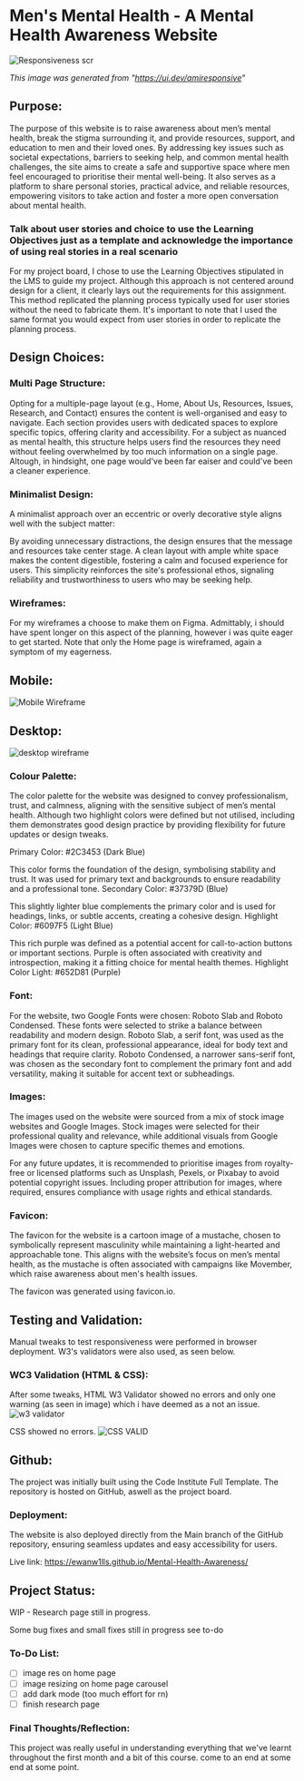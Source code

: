 # Men's Mental Health - A Mental Health Awareness Website 


![Responsiveness scr](assets/images/responsivenss.png)

*This image was generated from "https://ui.dev/amiresponsive"*

## Purpose:

The purpose of this website is to raise awareness about men’s mental health, break the stigma surrounding it, and provide resources, support, and education to men and their loved ones. By addressing key issues such as societal expectations, barriers to seeking help, and common mental health challenges, the site aims to create a safe and supportive space where men feel encouraged to prioritise their mental well-being. It also serves as a platform to share personal stories, practical advice, and reliable resources, empowering visitors to take action and foster a more open conversation about mental health.

### Talk about user stories and choice to use the Learning Objectives just as a template and acknowledge the importance of using real stories in a real scenario

For my project board, I chose to use the Learning Objectives stipulated in the LMS to guide my project. Although this approach is not centered around design for a client, it clearly lays out the requirements for this assignment. This method replicated the planning process typically used for user stories without the need to fabricate them. It's important to note that I used the same format you would expect from user stories in order to replicate the planning process.

## Design Choices:

### Multi Page Structure:

Opting for a multiple-page layout (e.g., Home, About Us, Resources, Issues, Research, and Contact) ensures the content is well-organised and easy to navigate. Each section provides users with dedicated spaces to explore specific topics, offering clarity and accessibility. For a subject as nuanced as mental health, this structure helps users find the resources they need without feeling overwhelmed by too much information on a single page. Altough, in hindsight, one page would've been far eaiser and could've been a cleaner experience.

### Minimalist Design:

A minimalist approach over an eccentric or overly decorative style aligns well with the subject matter:

By avoiding unnecessary distractions, the design ensures that the message and resources take center stage.
A clean layout with ample white space makes the content digestible, fostering a calm and focused experience for users.
This simplicity reinforces the site's professional ethos, signaling reliability and trustworthiness to users who may be seeking help.

### Wireframes:

For my wireframes a choose to make them on Figma. Admittably, i should have spent longer on this aspect of the planning, however i was quite eager to get started.
Note that only the Home page is wireframed, again a symptom of my eagerness.

## Mobile:
![Mobile Wireframe](assets/images/mobile-wireframe.png)

## Desktop:

![desktop wireframe](assets/images/Desktop-wireframe.png)

### Colour Palette:

The color palette for the website was designed to convey professionalism, trust, and calmness, aligning with the sensitive subject of men’s mental health. Although two highlight colors were defined but not utilised, including them demonstrates good design practice by providing flexibility for future updates or design tweaks.

Primary Color: #2C3453 (Dark Blue)

This color forms the foundation of the design, symbolising stability and trust. It was used for primary text and backgrounds to ensure readability and a professional tone.
Secondary Color: #37379D (Blue)

This slightly lighter blue complements the primary color and is used for headings, links, or subtle accents, creating a cohesive design.
Highlight Color: #6097F5 (Light Blue)

This rich purple was defined as a potential accent for call-to-action buttons or important sections. Purple is often associated with creativity and introspection, making it a fitting choice for mental health themes.
Highlight Color Light: #652D81 (Purple)

### Font:

For the website, two Google Fonts were chosen: Roboto Slab and Roboto Condensed. These fonts were selected to strike a balance between readability and modern design. Roboto Slab, a serif font, was used as the primary font for its clean, professional appearance, ideal for body text and headings that require clarity. Roboto Condensed, a narrower sans-serif font, was chosen as the secondary font to complement the primary font and add versatility, making it suitable for accent text or subheadings.

### Images:

The images used on the website were sourced from a mix of stock image websites and Google Images. Stock images were selected for their professional quality and relevance, while additional visuals from Google Images were chosen to capture specific themes and emotions. 

For any future updates, it is recommended to prioritise images from royalty-free or licensed platforms such as Unsplash, Pexels, or Pixabay to avoid potential copyright issues. Including proper attribution for images, where required, ensures compliance with usage rights and ethical standards.

### Favicon:

The favicon for the website is a cartoon image of a mustache, chosen to symbolically represent masculinity while maintaining a light-hearted and approachable tone. This aligns with the website’s focus on men’s mental health, as the mustache is often associated with campaigns like Movember, which raise awareness about men's health issues.

The favicon was generated using favicon.io.

## Testing and Validation:

Manual tweaks to test responsiveness were performed in browser deployment. W3's validators were also used, as seen below.

### WC3 Validation (HTML & CSS):

 After some tweaks, HTML W3 Validator showed no errors and only one warning (as seen in image) which i have deemed as a not an issue. 
 ![w3 validator](assets/images/image.png)

 CSS showed no errors.
 ![CSS VALID](assets/images/CSS-valid.png)  

## Github:

The project was initially built using the Code Institute Full Template. The repository is hosted on GitHub, aswell as the project board.

### Deployment:
 
 The website is also deployed directly from the Main branch of the GitHub repository, ensuring seamless updates and easy accessibility for users.

 Live link: https://ewanw1lls.github.io/Mental-Health-Awareness/

## Project Status:

WIP - Research page still in progress.

Some bug fixes and small fixes still in progress see to-do

### To-Do List:

- [ ] image res on home page
- [ ] image resizing on home page carousel
- [ ] add dark mode (too much effort for rn)
- [ ] finish research page

### Final Thoughts/Reflection:

This project was really useful in understanding everything that we've learnt throughout the first month and a bit of this course.
come to an end at some end at some point.